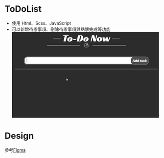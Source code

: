 # ToDoList

- 使用 Html、Scss、JavaScript
- 可以新增待辦事項、刪除待辦事項與點擊完成等功能
![](https://github.com/jim255060/ToDoList-JS/blob/main/todolist.gif)

# Design

參考[Figma](https://www.figma.com/community/file/1234925437659671587)
